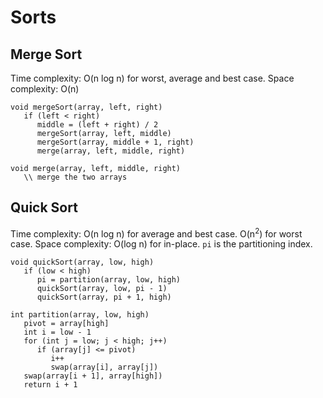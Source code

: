 # Sorts
## Merge Sort
Time complexity: O(n log n) for worst, average and best case.
Space complexity: O(n)
```
void mergeSort(array, left, right)
   if (left < right)
      middle = (left + right) / 2
      mergeSort(array, left, middle)
      mergeSort(array, middle + 1, right)
      merge(array, left, middle, right)

void merge(array, left, middle, right)
   \\ merge the two arrays
```
## Quick Sort
Time complexity: O(n log n) for average and best case. O(n<sup>2</sup>) for worst case.
Space complexity: O(log n) for in-place.
`pi` is the partitioning index.
```
void quickSort(array, low, high)
   if (low < high)
      pi = partition(array, low, high)
      quickSort(array, low, pi - 1) 
      quickSort(array, pi + 1, high)
      
int partition(array, low, high)
   pivot = array[high]  
   int i = low - 1 
   for (int j = low; j < high; j++) 
      if (array[j] <= pivot)  
         i++ 
         swap(array[i], array[j])
   swap(array[i + 1], array[high])  
   return i + 1
```
